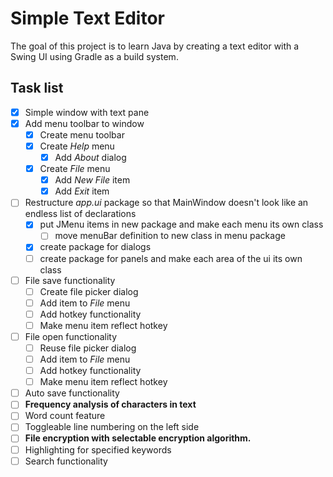 # Simple Text Editor

The goal of this project is to learn Java by creating a text editor with a Swing UI using Gradle as a build system.

## Task list

- [x] Simple window with text pane
- [x] Add menu toolbar to window
  - [x] Create menu toolbar
  - [x] Create *Help* menu
    - [x] Add *About* dialog
  - [x] Create *File* menu
    - [x] Add *New File* item
    - [x] Add *Exit* item
- [ ] Restructure *app.ui* package so that MainWindow doesn't look like an endless list of declarations
  - [x] put JMenu items in new package and make each menu its own class
    - [ ] move menuBar definition to new class in menu package
  - [x] create package for dialogs
  - [ ] create package for panels and make each area of the ui its own class
- [ ] File save functionality
  - [ ] Create file picker dialog
  - [ ] Add item to *File* menu
  - [ ] Add hotkey functionality
  - [ ] Make menu item reflect hotkey
- [ ] File open functionality
    - [ ] Reuse file picker dialog
    - [ ] Add item to *File* menu
    - [ ] Add hotkey functionality
    - [ ] Make menu item reflect hotkey
- [ ] Auto save functionality
- [ ] **Frequency analysis of characters in text**
- [ ] Word count feature
- [ ] Toggleable line numbering on the left side
- [ ] **File encryption with selectable encryption algorithm.**
- [ ] Highlighting for specified keywords
- [ ] Search functionality
